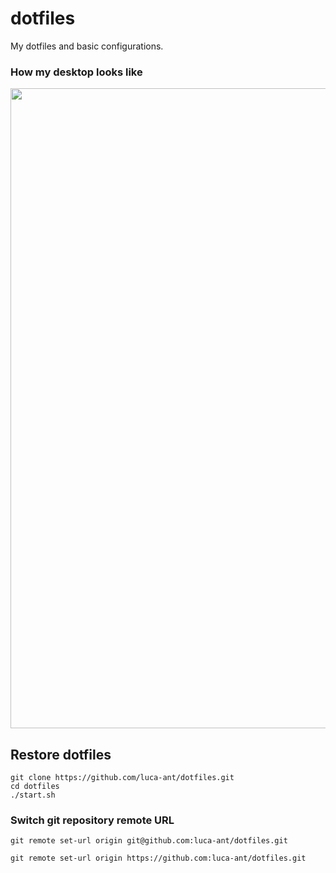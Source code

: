 # dotfiles
My dotfiles and basic configurations.

### How my desktop looks like 

<p align="center">
  <img width=1024px src="https://github.com/luca-ant/SortingHat/blob/master/images/desktop.png">
</p>

## Restore dotfiles

```
git clone https://github.com/luca-ant/dotfiles.git
cd dotfiles
./start.sh
```

### Switch git repository remote URL
```
git remote set-url origin git@github.com:luca-ant/dotfiles.git
```

```
git remote set-url origin https://github.com:luca-ant/dotfiles.git
```
